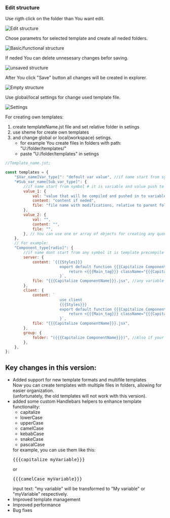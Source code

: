 ### Edit structure

Use rigth click on the folder than You want edit.

![Edit structure](assets/VSC/11.png)

Chose parametrs for selected template and create all neded folders.

![Basic/functional structure](assets/VSC/12.png)

If neded You can delete unnesesary changes befor saving.

![unsaved structure](assets/VSC/13.png)

After You click "Save" button all changes will be created in explorer.

![Empty structure](assets/VSC/14.png)

Use global/local settings for change used template file.

![Settings](assets/VSC/15.png)

For creating own templates:

1. create templateName.jst file and set relative folder in setings
2. use sheme for create own templates
3. and change global or local(workspace) setings.
    - for example You create files in folders with path: "U:/folder/templates/"
    - paste "U:/folder/templates" in setings

```js
//Template_name.jst;

const templates = {
	"$Var_name[Var_type]": "defoult var value", //if name start from symbol $ it is variable and value push to direct use(without precompile)
	"#Sub_var_name[Sub_var_type]": {
		//if name start from symbol # it is variable and value push to direct use with precompile using direct values
		value_1: {
			val: "value that will be compiled and pushed in to variable",
			content: "content if neded",
			file: "file name with modifications, relative to parent folder",
		},
		value_2: {
			val: "",
			content: "",
			file: "",
		}, // You can use one or array of objects for creating any quontity of files.
	},
	// For example:
	"Component_type[radio]": {
		//if name dont start from any symbol it is template precompile using direct values and sub values
		server: {
			content: `{{{Styles}}}
						export default function {{{Capitalize ComponentName}}}() {
							return <{{{Main_tag}}} className="{{{Capitalize ComponentName}}}"></{{{Main_tag}}}>;
						}`,
			file: "{{{Capitalize ComponentName}}}.jsx", //any variable can use in subvars & templates with 3 pairs of brakets {{{var}}}
		},
		client: {
			content: `
						use client
						{{{Styles}}}
						export default function {{{Capitalize ComponentName}}}() {
							return <{{{Main_tag}}} className="{{{Capitalize ComponentName}}}"></{{{Main_tag}}}>;
						}`,
			file: "{{{Capitalize ComponentName}}}.jsx",
		},
		group: {
			folder: "({{{Capitalize ComponentName}}})", //Also if your object dont have "content" you can work with folders
		},
	},
};
```

<h2>Key changes in this version:</h2>
					<ul>
						<li>
						Added support for new template formats and multifile templates
						<br>
						Now you can create templates with multiple files in folders, allowing for easier organization.
						<br>
						(unfortunately, the old templates will not work with this version).
						</li>
						<li>
							added some custom Handlebars helpers to enhance template functionality:
							<br>
							<ul>
								<li>capitalize</li>
								<li>lowerCase</li>
								<li>upperCase</li>
								<li>camelCase</li>
								<li>kebabCase</li>
								<li>snakeCase</li>
								<li>pascalCase</li>
							</ul>
							for example, you can use them like this:
							<pre lang="javascript">{{{capitalize myVariable}}}</pre>
							or
							<pre lang="javascript">{{{camelCase myVariable}}}</pre>
							input text: "my variable" will be transformed to "My variable" or "myVariable" respectively.
						</li>
						<li>Improved template management</li>
						<li>Improved performance</li>
						<li>Bug fixes</li>
					</ul>
